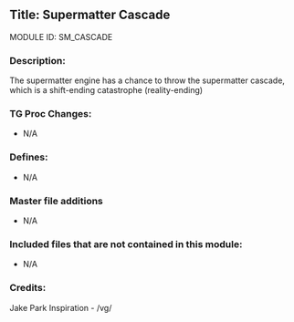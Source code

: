 ## Title: Supermatter Cascade

MODULE ID: SM_CASCADE

### Description:

The supermatter engine has a chance to throw the supermatter cascade, which is a shift-ending catastrophe (reality-ending)

### TG Proc Changes:

- N/A

### Defines:

- N/A

### Master file additions

- N/A

### Included files that are not contained in this module:

- N/A

### Credits:

Jake Park
Inspiration - /vg/
